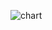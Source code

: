 ![chart](https://user-images.githubusercontent.com/94363214/142868104-2648b212-4084-4658-b0d7-d28eaf8ad125.jpg)
